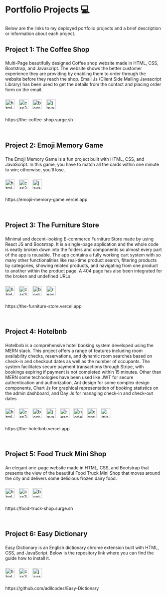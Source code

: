 <h1 align="left">Portfolio Projects 💻</h1>

###

<p align="left">Below are the links to my deployed portfolio projects and a brief description or information about each project.</p>

###

<h2 align="left">Project 1: The Coffee Shop</h2>

###

<p align="left">Multi-Page beautifully designed Coffee shop website made in HTML, CSS, Bootstrap, and Javascript. The website shows the better customer experience they are providing by enabling them to order through the website before they reach the shop. Email Js (Client Side Mailing Javascript Library) has been used to get the details from the contact and placing order form on the email.</p>

###

<div align="left">
  <img src="https://cdn.jsdelivr.net/gh/devicons/devicon/icons/html5/html5-original.svg" height="30" alt="html5 logo"  />
  <img width="6" />
  <img src="https://cdn.jsdelivr.net/gh/devicons/devicon/icons/css3/css3-original.svg" height="30" alt="css3 logo"  />
  <img width="6" />
  <img src="https://skillicons.dev/icons?i=bootstrap" height="30" alt="bootstrap logo"  />
  <img width="6" />
  <img src="https://skillicons.dev/icons?i=js" height="30" alt="javascript logo"  />
</div>

###

<p align="left">https://the-coffee-shop.surge.sh</p>

<br />

<h2 align="left">Project 2: Emoji Memory Game</h2>

###

<p align="left">The Emoji Memory Game is a fun project built with HTML, CSS, and JavaScript. In this game, you have to match all the cards within one minute to win; otherwise, you'll lose.</p>

###

<div align="left">
  <img src="https://cdn.jsdelivr.net/gh/devicons/devicon/icons/html5/html5-original.svg" height="30" alt="html5 logo"  />
  <img width="6" />
  <img src="https://cdn.jsdelivr.net/gh/devicons/devicon/icons/css3/css3-original.svg" height="30" alt="css3 logo"  />
  <img width="6" />
  <img src="https://skillicons.dev/icons?i=js" height="30" alt="javascript logo"  />
</div>

###

<p align="left">https://emojii-memory-game.vercel.app</p>

<br />

<h2 align="left">Project 3: The Furniture Store</h2>

###

<p align="left">Minimal and decent-looking E-commerce Furniture Store made by using React JS and Bootstrap. It is a single-page application and the whole code is neatly broken down into the folders and components so almost every part of the app is reusable. The app contains a fully working cart system with so many other functionalities like real-time product search, filtering products by categories, showing related products, and navigating from one product to another within the product page. A 404 page has also been integrated for the broken and undefined URLs.</p>

###

<div align="left">
  <img src="https://cdn.jsdelivr.net/gh/devicons/devicon/icons/html5/html5-original.svg" height="30" alt="html5 logo"  />
  <img width="6" />
  <img src="https://cdn.jsdelivr.net/gh/devicons/devicon/icons/css3/css3-original.svg" height="30" alt="css3 logo"  />
  <img width="6" />
  <img src="https://skillicons.dev/icons?i=bootstrap" height="30" alt="bootstrap logo"  />
  <img width="6" />
  <img src="https://skillicons.dev/icons?i=react" height="30" alt="react logo"  />
</div>

###

<p align="left">https://the-furniture-store.vercel.app</p>

<br />

<h2 align="left">Project 4: Hotelbnb</h2>

###

<p align="left">Hotelbnb is a comprehensive hotel booking system developed using the MERN stack. This project offers a range of features including room availability checks, reservations, and dynamic room searches based on check-in and checkout dates as well as the number of occupants. The system facilitates secure payment transactions through Stripe, with bookings expiring if payment is not completed within 15 minutes. Other than MERN some technologies have been used like JWT for secure authentication and authorization, Ant design for some complex design components, Chart Js for graphical representation of booking statistics on the admin dashboard, and Day Js for managing check-in and check-out dates.</p>

###

<div align="left">
  <img src="https://cdn.jsdelivr.net/gh/devicons/devicon/icons/html5/html5-original.svg" height="30" alt="html5 logo"  />
  <img width="6" />
  <img src="https://cdn.jsdelivr.net/gh/devicons/devicon/icons/css3/css3-original.svg" height="30" alt="css3 logo"  />
  <img width="6" />
  <img src="https://skillicons.dev/icons?i=bootstrap" height="30" alt="bootstrap logo"  />
  <img width="6" />
  <img src="https://skillicons.dev/icons?i=js" height="30" alt="javascript logo"  />
  <img width="6" />
  <img src="https://skillicons.dev/icons?i=react" height="30" alt="react logo"  />
  <img width="6" />
  <img src="https://skillicons.dev/icons?i=nodejs" height="30" alt="nodejs logo"  />
  <img width="6" />
  <img src="https://skillicons.dev/icons?i=express" height="30" alt="express logo"  />
  <img width="6" />
  <img src="https://skillicons.dev/icons?i=mongodb" height="30" alt="mongodb logo"  />
</div>

###

<p align="left">https://the-hotelbnb.vercel.app</p>

<br />

<h2 align="left">Project 5: Food Truck Mini Shop</h2>

###

<p align="left">An elegant one-page website made in HTML, CSS, and Bootstrap that presents the view of the beautiful Food Truck Mini Shop that moves around the city and delivers some delicious frozen dairy food.</p>

###

<div align="left">
  <img src="https://cdn.jsdelivr.net/gh/devicons/devicon/icons/html5/html5-original.svg" height="30" alt="html5 logo"  />
  <img width="6" />
  <img src="https://cdn.jsdelivr.net/gh/devicons/devicon/icons/css3/css3-original.svg" height="30" alt="css3 logo"  />
  <img width="6" />
  <img src="https://skillicons.dev/icons?i=bootstrap" height="30" alt="bootstrap logo"  />
</div>

###

<p align="left">https://food-truck-shop.surge.sh</p>

<br />

<h2 align="left">Project 6: Easy Dictionary</h2>

###

<p align="left">Easy Dictionary is an English dictionary chrome extension built with HTML, CSS, and JavaScript. Below is the repository link where you can find the guide how to install it.</p>

###

<div align="left">
  <img src="https://cdn.jsdelivr.net/gh/devicons/devicon/icons/html5/html5-original.svg" height="30" alt="html5 logo"  />
  <img width="6" />
  <img src="https://cdn.jsdelivr.net/gh/devicons/devicon/icons/css3/css3-original.svg" height="30" alt="css3 logo"  />
  <img width="6" />
  <img src="https://skillicons.dev/icons?i=js" height="30" alt="javascript logo"  />
</div>

###

<p align="left">https://github.com/adilcodes/Easy-Dictionary</p>

###
